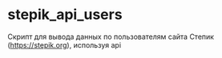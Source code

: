 # stepik_api_users
Скрипт для вывода данных по пользователям сайта Степик (https://stepik.org), используя api

